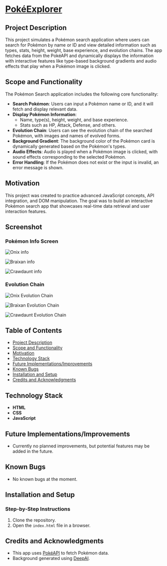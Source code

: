 # [PokéExplorer](https://pokexplorer.vercel.app)

## Project Description
This project simulates a Pokémon search application where users can search for Pokémon by name or ID and view detailed information such as types, stats, height, weight, base experience, and evolution chains. The app fetches data from the PokéAPI and dynamically displays the information with interactive features like type-based background gradients and audio effects that play when a Pokémon image is clicked.

## Scope and Functionality
The Pokémon Search application includes the following core functionality:

- **Search Pokémon**: Users can input a Pokémon name or ID, and it will fetch and display relevant data.
- **Display Pokémon Information**:
  - Name, type(s), height, weight, and base experience.
  - Stats such as HP, Attack, Defense, and others.
- **Evolution Chain**: Users can see the evolution chain of the searched Pokémon, with images and names of evolved forms.
- **Background Gradient**: The background color of the Pokémon card is dynamically generated based on the Pokémon's types.
- **Audio Effects**: Audio is played when a Pokémon image is clicked, with sound effects corresponding to the selected Pokémon.
- **Error Handling**: If the Pokémon does not exist or the input is invalid, an error message is shown.

## Motivation
This project was created to practice advanced JavaScript concepts, API integration, and DOM manipulation. The goal was to build an interactive Pokémon search app that showcases real-time data retrieval and user interaction features.

## Screenshot

### Pokémon Info Screen
![Onix info](https://i.imgur.com/8GI68ED.png)

![Braixan info](https://i.imgur.com/azWLXPu.png)

![Crawdaunt info](https://i.imgur.com/UXdywS2.png)

### Evolution Chain
![Onix Evolution Chain](https://i.imgur.com/j5yoNMV.png)

![Braixan Evolution Chain](https://i.imgur.com/5eZ8E84.png)

![Crawdaunt Evolution Chain](https://i.imgur.com/H3iRbp1.png)

## Table of Contents
- [Project Description](#project-description)
- [Scope and Functionality](#scope-and-functionality)
- [Motivation](#motivation)
- [Technology Stack](#technology-stack)
- [Future Implementations/Improvements](#future-implementationsimprovements)
- [Known Bugs](#known-bugs)
- [Installation and Setup](#installation-and-setup)
- [Credits and Acknowledgments](#credits-and-acknowledgments)

## Technology Stack
- **HTML**
- **CSS**
- **JavaScript**

## Future Implementations/Improvements
- Currently no planned improvements, but potential features may be added in the future.

## Known Bugs
- No known bugs at the moment.

## Installation and Setup
### Step-by-Step Instructions
1. Clone the repository.
2. Open the `index.html` file in a browser.

## Credits and Acknowledgments
- This app uses [PokéAPI](https://pokeapi.co/) to fetch Pokémon data.
- Background generated using [DeepAI](https://deepai.org/).
